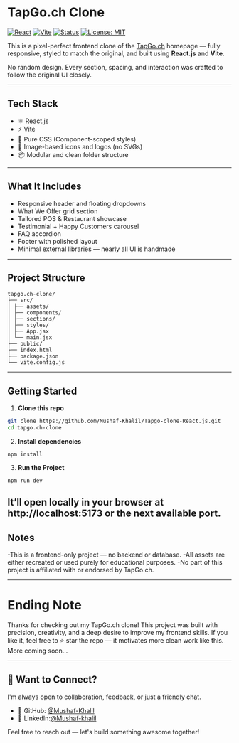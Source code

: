 # TapGo.ch Clone 

[![React](https://img.shields.io/badge/React-%5E18.2.0-blue?logo=react)](https://reactjs.org/)
[![Vite](https://img.shields.io/badge/Vite-^7.0.5-purple?logo=vite)](https://vitejs.dev/)
[![Status](https://img.shields.io/badge/Project-Complete-success)]()
[![License: MIT](https://img.shields.io/badge/License-MIT-yellow.svg)](https://opensource.org/licenses/MIT)

This is a pixel-perfect frontend clone of the [TapGo.ch](https://www.tapgo.ch) homepage — fully responsive, styled to match the original, and built using **React.js** and **Vite**.

No random design. Every section, spacing, and interaction was crafted to follow the original UI closely.

---

##  Tech Stack

- ⚛️ React.js
- ⚡ Vite
- 🎨 Pure CSS (Component-scoped styles)
- 📁 Image-based icons and logos (no SVGs)
- 📦 Modular and clean folder structure

---

##  What It Includes

- Responsive header and floating dropdowns  
- What We Offer grid section  
- Tailored POS & Restaurant showcase  
- Testimonial + Happy Customers carousel  
- FAQ accordion  
- Footer with polished layout  
- Minimal external libraries — nearly all UI is handmade

---

##  Project Structure

```
tapgo.ch-clone/
├── src/
│ ├── assets/
│ ├── components/
│ ├── sections/
│ ├── styles/
│ ├── App.jsx
│ └── main.jsx
├── public/
├── index.html
├── package.json
└── vite.config.js
```

---

##  Getting Started

1. **Clone this repo**

```bash
git clone https://github.com/Mushaf-Khalil/Tapgo-clone-React.js.git
cd tapgo.ch-clone
```
2. **Install dependencies**
```
npm install

```
3. **Run the Project**
```
npm run dev
```
It’ll open locally in your browser at http://localhost:5173 or the next available port.
---

##  Notes
-This is a frontend-only project — no backend or database.
-All assets are either recreated or used purely for educational purposes.
-No part of this project is affiliated with or endorsed by TapGo.ch.

---

#  Ending Note
Thanks for checking out my TapGo.ch clone!
This project was built with precision, creativity, and a deep desire to improve my frontend skills.
If you like it, feel free to ⭐ star the repo — it motivates more clean work like this.
More coming soon...

---

## 🤝 Want to Connect?

I'm always open to collaboration, feedback, or just a friendly chat.
- 🐙 GitHub: [@Mushaf-Khalil](https://github.com/Mushaf-Khalil)
- 💼 LinkedIn:[@Mushaf-khalil](https://www.linkedin.com/in/mushaf-khalil)

Feel free to reach out — let's build something awesome together!
 
